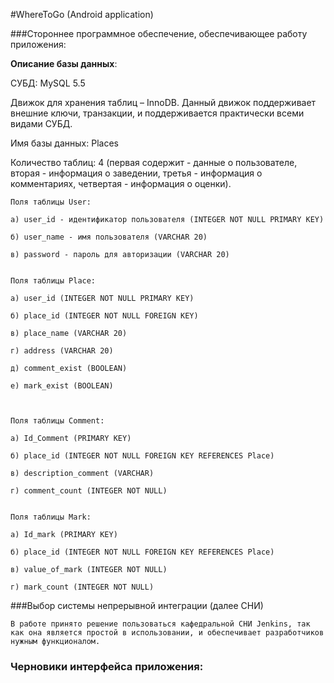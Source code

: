 #WhereToGo (Android application)











###Стороннее программное обеспечение, обеспечивающее работу приложения:

**Описание базы данных**: 

СУБД: MySQL 5.5 

Движок для хранения таблиц – InnoDB. Данный движок поддерживает внешние ключи, транзакции, и поддерживается практически всеми видами СУБД.

Имя базы данных: Places

Количество таблиц: 4 (первая содержит - данные о пользователе, вторая - информация о заведении, третья - информация о комментариях, четвертая - информация о оценки).

	Поля таблицы User: 

	а) user_id - идентификатор пользователя (INTEGER NOT NULL PRIMARY KEY) 

	б) user_name - имя пользователя (VARCHAR 20)

	в) password - пароль для авторизации (VARCHAR 20)


	Поля таблицы Place:

	a) user_id (INTEGER NOT NULL PRIMARY KEY)

	б) place_id (INTEGER NOT NULL FOREIGN KEY)

	в) place_name (VARCHAR 20)

	г) address (VARCHAR 20)

	д) comment_exist (BOOLEAN)

	е) mark_exist (BOOLEAN)



	Поля таблицы Comment:

	а) Id_Comment (PRIMARY KEY)

	б) place_id (INTEGER NOT NULL FOREIGN KEY REFERENCES Place)

	в) description_comment (VARCHAR)

	г) comment_count (INTEGER NOT NULL)
	

	Поля таблицы Mark:

	а) Id_mark (PRIMARY KEY)

	б) place_id (INTEGER NOT NULL FOREIGN KEY REFERENCES Place)

	в) value_of_mark (INTEGER NOT NULL)

	г) mark_count (INTEGER NOT NULL)







###Выбор системы непрерывной интеграции (далее СНИ)

	В работе принято решение пользоваться кафедральной СНИ Jenkins, так как она является простой в использовании, и обеспечивает разработчиков нужным функционалом.



### Черновики интерфейса приложения:
